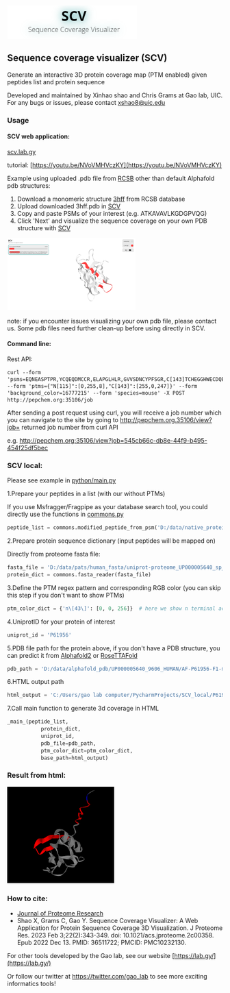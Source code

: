 ![logo](/images/scv_logo.png)

## Sequence coverage visualizer (SCV)
Generate an interactive 3D protein coverage map (PTM enabled) given peptides list and protein sequence

Developed and maintained by Xinhao shao and Chris Grams at Gao lab, UIC. For any bugs or issues, please contact xshao8@uic.edu

### Usage

#### SCV web application:
[scv.lab.gy](http://scv.lab.gy/)

tutorial: [https://youtu.be/NVoVMHVczKY](https://youtu.be/NVoVMHVczKY)

Example using uploaded .pdb file from [RCSB](https://www.rcsb.org/) other than default Alphafold pdb structures:

1. Download a monomeric structure [3hff](https://www.rcsb.org/structure/3HFF) from RCSB database 
2. Upload downloaded 3hff.pdb in [SCV](http://scv.lab.gy/)
3. Copy and paste PSMs of your interest (e.g. ATKAVAVLKGDGPVQG)
4. Click 'Next' and visualize the sequence coverage on your own PDB structure with [SCV](http://scv.lab.gy/)
<img src="/images/3hff_pdb_example.png" width="300">
 
note: if you encounter issues visualizing your own pdb file, please contact us. Some pdb files need further clean-up before using directly in SCV.

#### Command line:
Rest API:
```shell script
curl --form 'psms=EQNEASPTPR,YCQEQDMCCR,ELAPGLHLR,GVVSDNCYPFSGR,C[143]TCHEGGHWECDQEPCLVDPDMIK,GRADECALPYLGATCYCDLFCN[115]R,GTNECDIETFVLGVWGR,EQNEASPTPR,GNYGWQAGN[115]HSAFWGMTLDEGIR,CPNGQVDSNDIYQVTPAYR,DLSWQVRSLLLDHNR,CNCALRPLCTWLR,RPGSRNRPGYGTGYF,RPDGDAASQPRTPILLLR,QSLRQELYVQDYASIDWPAQR,GTNGSQIWDTSFAIQALLEAGAHHR,ETLNQGLDFCRRKQR,SYFTDLPKAQTAHEGALN[115]GVTFYAK,CDGEANVFSDLHSLRQFTSR,ETFHGLKELAFSYLVWDSK,IKNIYVSDVLNMK' --form 'ptms={"N[115]":[0,255,8],"C[143]":[255,0,247]}' --form 'background_color=16777215' --form 'species=mouse' -X POST http://pepchem.org:35106/job
```
After sending a post request using curl, you will receive a job number which you can navigate to the site by going to http://pepchem.org.35106/view?job= returned job number from curl API

e.g. http://pepchem.org:35106/view?job=545cb66c-db8e-44f9-b495-454f25df5bec


### SCV local:
Please see example in [python/main.py](https://github.com/Gaolaboratory/SCV/tree/master/python/main.py)

1.Prepare your peptides in a list (with our without PTMs)

If you use Msfragger/Fragpipe as your database search tool, you could directly use the functions in [commons.py](http://pepchem.org:35091/blackjack/scv_local/blob/master/commons.py)
```python
peptide_list = commons.modified_peptide_from_psm('D:/data/native_protein_digestion/12072021/control/0240min/psm.tsv')
```

2.Prepare protein sequence dictionary (input peptides will be mapped on)

Directly from proteome fasta file:
```python
fasta_file = 'D:/data/pats/human_fasta/uniprot-proteome_UP000005640_sp_tr.fasta'
protein_dict = commons.fasta_reader(fasta_file)
```

3.Define the PTM regex pattern and corresponding RGB color (you can skip this step if you don't want to show PTMs)
```python
ptm_color_dict = {'n\[43\]': [0, 0, 256]}  # here we show n terminal acetylation in blue
```
4.UniprotID for your protein of interest
```python
uniprot_id = 'P61956'
```

5.PDB file path for the protein above, if you don't have a PDB structure, you can predict it from [Alphafold2](https://github.com/deepmind/alphafold) or [RoseTTAFold](https://robetta.bakerlab.org/)
```python
pdb_path = 'D:/data/alphafold_pdb/UP000005640_9606_HUMAN/AF-P61956-F1-model_v1.pdb'
```

6.HTML output path
```python
html_output = 'C:/Users/gao lab computer/PycharmProjects/SCV_local/P61956_test_ptm.html'
```

7.Call main function to generate 3d coverage in HTML
```python
_main_(peptide_list,
           protein_dict,
           uniprot_id,
           pdb_file=pdb_path,
           ptm_color_dict=ptm_color_dict,
           base_path=html_output)
```
### Result from html:

<img src="/images/example.png" width="250">

### How to cite:
- [Journal of Proteome Research](https://doi.org/10.1021/acs.jproteome.2c00358)
- Shao X, Grams C, Gao Y. Sequence Coverage Visualizer: A Web Application for Protein Sequence Coverage 3D Visualization. J Proteome Res. 2023 Feb 3;22(2):343-349. doi: 10.1021/acs.jproteome.2c00358. Epub 2022 Dec 13. PMID: 36511722; PMCID: PMC10232130.

For other tools developed by the Gao lab, see our website [https://lab.gy/](https://lab.gy/)

Or follow our twitter at https://twitter.com/gao_lab to see more exciting informatics tools!